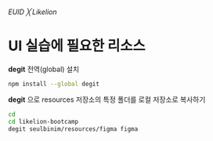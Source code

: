###### EUID ╳ Likelion

# UI 실습에 필요한 리소스

**degit** 전역(global) 설치

```sh
npm install --global degit
```

**degit** 으로 resources 저장소의 특정 폴더를 로컬 저장소로 복사하기  

```sh
cd
cd likelion-bootcamp
degit seulbinim/resources/figma figma
```
